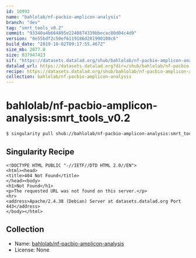 ```yaml
---
id: 10992
name: "bahlolab/nf-pacbio-amplicon-analysis"
branch: "dev"
tag: "smrt_tools_v0.2"
commit: "93340a4b664895e2240874339bbecac80d04c4d9"
version: "0e55bdf2c50ef6119186d281990108c6"
build_date: "2019-10-02T09:17:55.467Z"
size_mb: 2077.0
size: 837947423
sif: "https://datasets.datalad.org/shub/bahlolab/nf-pacbio-amplicon-analysis/smrt_tools_v0.2/2019-10-02-93340a4b-0e55bdf2/0e55bdf2c50ef6119186d281990108c6.sif"
datalad_url: https://datasets.datalad.org?dir=/shub/bahlolab/nf-pacbio-amplicon-analysis/smrt_tools_v0.2/2019-10-02-93340a4b-0e55bdf2/
recipe: https://datasets.datalad.org/shub/bahlolab/nf-pacbio-amplicon-analysis/smrt_tools_v0.2/2019-10-02-93340a4b-0e55bdf2/Singularity
collection: bahlolab/nf-pacbio-amplicon-analysis
---
```


# bahlolab/nf-pacbio-amplicon-analysis:smrt_tools_v0.2

```bash
$ singularity pull shub://bahlolab/nf-pacbio-amplicon-analysis:smrt_tools_v0.2
```

## Singularity Recipe

```singularity
<!DOCTYPE HTML PUBLIC "-//IETF//DTD HTML 2.0//EN">
<html><head>
<title>404 Not Found</title>
</head><body>
<h1>Not Found</h1>
<p>The requested URL was not found on this server.</p>
<hr>
<address>Apache/2.4.38 (Debian) Server at datasets.datalad.org Port 443</address>
</body></html>
```

## Collection

 - Name: [bahlolab/nf-pacbio-amplicon-analysis](https://github.com/bahlolab/nf-pacbio-amplicon-analysis)
 - License: None

